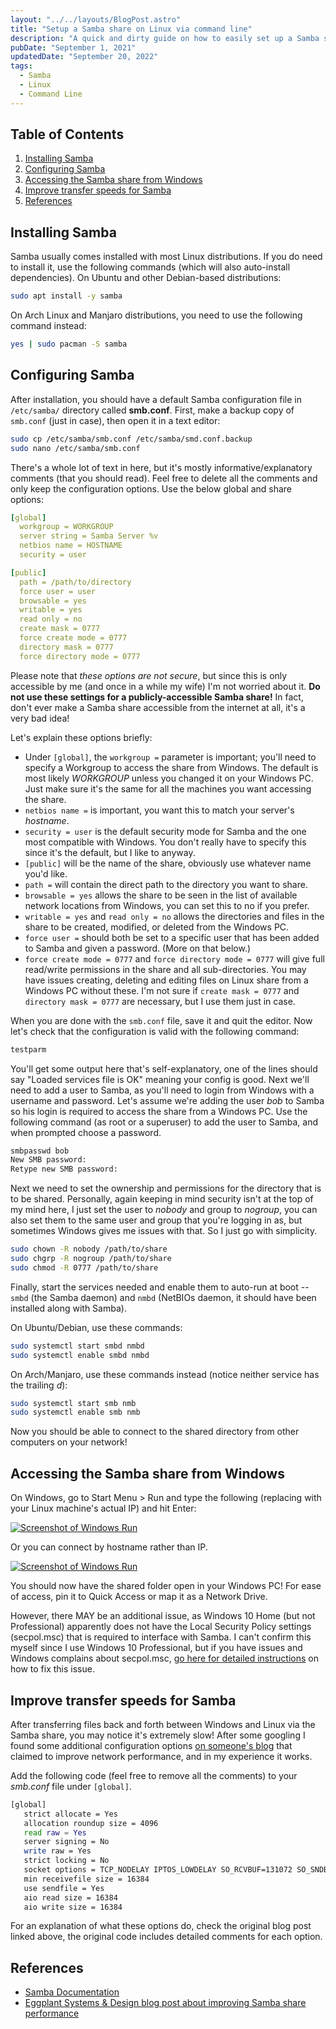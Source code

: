 ```yaml
---
layout: "../../layouts/BlogPost.astro"
title: "Setup a Samba share on Linux via command line"
description: "A quick and dirty guide on how to easily set up a Samba share on Linux that can be accessed from Windows PCs on the same network."
pubDate: "September 1, 2021"
updatedDate: "September 20, 2022"
tags:
  - Samba
  - Linux
  - Command Line
---
```


## Table of Contents

1. [Installing Samba](#install)
2. [Configuring Samba](#config)
3. [Accessing the Samba share from Windows](#access)
4. [Improve transfer speeds for Samba](#speed)
5. [References](#ref)

<div id='install'/>

## Installing Samba

Samba usually comes installed with most Linux distributions. If you do need to install it, use the following commands (which will also auto-install dependencies). On Ubuntu and other Debian-based distributions:

```bash
sudo apt install -y samba
```

On Arch Linux and Manjaro distributions, you need to use the following command instead:

```bash
yes | sudo pacman -S samba
```

<div id='config'/>

## Configuring Samba

After installation, you should have a default Samba configuration file in `/etc/samba/` directory called **smb.conf**. First, make a backup copy of `smb.conf` (just in case), then open it in a text editor:

```bash
sudo cp /etc/samba/smb.conf /etc/samba/smd.conf.backup
sudo nano /etc/samba/smb.conf
```

There's a whole lot of text in here, but it's mostly informative/explanatory comments (that you should read). Feel free to delete all the comments and only keep the configuration options. Use the below global and share options:

```yaml
[global]
  workgroup = WORKGROUP
  server string = Samba Server %v
  netbios name = HOSTNAME
  security = user

[public]
  path = /path/to/directory
  force user = user
  browsable = yes
  writable = yes
  read only = no
  create mask = 0777
  force create mode = 0777
  directory mask = 0777
  force directory mode = 0777
```

Please note that <em>these options are not secure</em>, but since this is only accessible by me (and once in a while my wife) I'm not worried about it. **Do not use these settings for a publicly-accessible Samba share!** In fact, don't ever make a Samba share accessible from the internet at all, it's a very bad idea!

Let's explain these options briefly:

- Under `[global]`, the `workgroup =` parameter is important; you'll need to specify a Workgroup to access the share from Windows. The default is most likely <em>WORKGROUP</em> unless you changed it on your Windows PC. Just make sure it's the same for all the machines you want accessing the share.
- `netbios name =` is important, you want this to match your server's <em>hostname</em>.
- `security = user` is the default security mode for Samba and the one most compatible with Windows. You don't really have to specify this since it's the default, but I like to anyway.
- `[public]` will be the name of the share, obviously use whatever name you'd like.
- `path =` will contain the direct path to the directory you want to share.
- `browsable = yes` allows the share to be seen in the list of available network locations from Windows, you can set this to no if you prefer.
- `writable = yes` and `read only = no` allows the directories and files in the share to be created, modified, or deleted from the Windows PC.
- `force user =` should both be set to a specific user that has been added to Samba and given a password. (More on that below.)
- `force create mode = 0777` and `force directory mode = 0777` will give full read/write permissions in the share and all sub-directories. You may have issues creating, deleting and editing files on Linux share from a Windows PC without these. I'm not sure if `create mask = 0777` and `directory mask = 0777` are necessary, but I use them just in case.

When you are done with the `smb.conf` file, save it and quit the editor. Now let's check that the configuration is valid with the following command:

```bash
testparm
```

You'll get some output here that's self-explanatory, one of the lines should say "Loaded services file is OK" meaning your config is good. Next we'll need to add a user to Samba, as you'll need to login from Windows with a username and password. Let's assume we're adding the user <em>bob</em> to Samba so his login is required to access the share from a Windows PC. Use the following command (as root or a superuser) to add the user to Samba, and when prompted choose a password.

```bash
smbpasswd bob
New SMB password:
Retype new SMB password:
```

Next we need to set the ownership and permissions for the directory that is to be shared. Personally, again keeping in mind security isn't at the top of my mind here, I just set the user to <em>nobody</em> and group to <em>nogroup</em>, you can also set them to the same user and group that you're logging in as, but sometimes Windows gives me issues with that. So I just go with simplicity.

```bash
sudo chown -R nobody /path/to/share
sudo chgrp -R nogroup /path/to/share
sudo chmod -R 0777 /path/to/share
```

Finally, start the services needed and enable them to auto-run at boot -- `smbd` (the Samba daemon) and `nmbd` (NetBIOs daemon, it should have been installed along with Samba).

On Ubuntu/Debian, use these commands:

```bash
sudo systemctl start smbd nmbd
sudo systemctl enable smbd nmbd
```

On Arch/Manjaro, use these commands instead (notice neither service has the trailing <em>d</em>):

```bash
sudo systemctl start smb nmb
sudo systemctl enable smb nmb
```

Now you should be able to connect to the shared directory from other computers on your network!

<div id='access'/>

## Accessing the Samba share from Windows

On Windows, go to Start Menu > Run and type the following (replacing with your Linux machine's actual IP) and hit Enter:

[![Screenshot of Windows Run](/img/samba1.png)](https://arieldiaz.codes/img/samba1.png)

Or you can connect by hostname rather than IP.

[![Screenshot of Windows Run](/img/samba1.png)](https://arieldiaz.codes/img/samba2.png)

You should now have the shared folder open in your Windows PC! For ease of access, pin it to Quick Access or map it as a Network Drive.

However, there MAY be an additional issue, as Windows 10 Home (but not Professional) apparently does not have the Local Security Policy settings (secpol.msc) that is required to interface with Samba. I can't confirm this myself since I use Windows 10 Professional, but if you have issues and Windows complains about secpol.msc, <a href="https://www.majorgeeks.com/content/page/how_to_enable_local_security_policy_in_windows_10_home.html" target="_blank">go here for detailed instructions</a> on how to fix this issue.

<div id='speed'/>

## Improve transfer speeds for Samba

After transferring files back and forth between Windows and Linux via the Samba share, you may notice it's extremely slow! After some googling I found some additional configuration options <a href="https://eggplant.pro/blog/faster-samba-smb-cifs-share-performance" target="_blank" rel="noopener noreferrer">on someone's blog</a> that claimed to improve network performance, and in my experience it works.

Add the following code (feel free to remove all the comments) to your <em>smb.conf</em> file under `[global]`.

```bash
[global]
   strict allocate = Yes
   allocation roundup size = 4096
   read raw = Yes
   server signing = No
   write raw = Yes
   strict locking = No
   socket options = TCP_NODELAY IPTOS_LOWDELAY SO_RCVBUF=131072 SO_SNDBUF=131072
   min receivefile size = 16384
   use sendfile = Yes
   aio read size = 16384
   aio write size = 16384
```

For an explanation of what these options do, check the original blog post linked above, the original code includes detailed comments for each option.

<div id='ref'/>

## References

- <a href="https://www.samba.org/samba/docs" target="_blank" rel="noopener noreferrer">Samba Documentation</a>
- <a href="https://eggplant.pro/blog/faster-samba-smb-cifs-share-performance" target="_blank" rel="noopener noreferrer">Eggplant Systems & Design blog post about improving Samba share performance</a>
